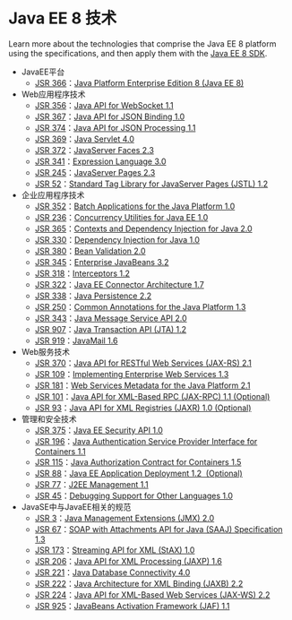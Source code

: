 # Java EE 8 技术

Learn more about the technologies that comprise the Java EE 8 platform using the specifications, and then apply them with the [Java EE 8 SDK](https://www.oracle.com/java/technologies/javaee-8-sdk-downloads.html).

+ JavaEE平台
    + [JSR 366](https://jcp.org/en/jsr/detail?id=366)：[Java Platform Enterprise Edition 8 (Java EE 8)](https://jcp.org/aboutJava/communityprocess/final/jsr366/index.html)
+ Web应用程序技术
    + [JSR 356](https://jcp.org/en/jsr/detail?id=356)：[Java API for WebSocket 1.1](https://jcp.org/aboutJava/communityprocess/mrel/jsr356/index.html)
    + [JSR 367](https://jcp.org/en/jsr/detail?id=367)：[Java API for JSON Binding 1.0](https://jcp.org/aboutJava/communityprocess/final/jsr367/index.html)
    + [JSR 374](https://jcp.org/en/jsr/detail?id=374)：[Java API for JSON Processing 1.1](https://jcp.org/aboutJava/communityprocess/final/jsr374/index.html)
    + [JSR 369](https://jcp.org/en/jsr/detail?id=369)：[Java Servlet 4.0](https://jcp.org/aboutJava/communityprocess/final/jsr369/index.html)
    + [JSR 372](https://jcp.org/en/jsr/detail?id=372)：[JavaServer Faces 2.3](https://jcp.org/aboutJava/communityprocess/final/jsr372/index.html)
    + [JSR 341](https://jcp.org/en/jsr/detail?id=341)：[Expression Language 3.0](https://jcp.org/aboutJava/communityprocess/final/jsr341/index.html)
    + [JSR 245](https://jcp.org/en/jsr/detail?id=245)：[JavaServer Pages 2.3](https://jcp.org/aboutJava/communityprocess/mrel/jsr245/index2.html)
    + [JSR 52](https://jcp.org/en/jsr/detail?id=52)：[Standard Tag Library for JavaServer Pages (JSTL) 1.2](https://jcp.org/aboutJava/communityprocess/mrel/jsr052/index2.html)
+ 企业应用程序技术
    + [JSR 352](https://jcp.org/en/jsr/detail?id=352)：[Batch Applications for the Java Platform 1.0](https://jcp.org/aboutJava/communityprocess/mrel/jsr352/index.html)
    + [JSR 236](https://jcp.org/en/jsr/detail?id=236)：[Concurrency Utilities for Java EE 1.0](https://jcp.org/aboutJava/communityprocess/final/jsr236/index.html)
    + [JSR 365](https://jcp.org/en/jsr/detail?id=365)：[Contexts and Dependency Injection for Java 2.0](https://jcp.org/aboutJava/communityprocess/final/jsr365/index.html)
    + [JSR 330](https://jcp.org/en/jsr/detail?id=330)：[Dependency Injection for Java 1.0](https://jcp.org/aboutJava/communityprocess/final/jsr330/index.html)
    + [JSR 380](https://jcp.org/en/jsr/detail?id=380)：[Bean Validation 2.0](https://jcp.org/aboutJava/communityprocess/final/jsr380/index.html)
    + [JSR 345](https://jcp.org/en/jsr/detail?id=345)：[Enterprise JavaBeans 3.2](https://jcp.org/aboutJava/communityprocess/final/jsr345/index.html)
    + [JSR 318](https://jcp.org/en/jsr/detail?id=318)：[Interceptors 1.2](https://jcp.org/aboutJava/communityprocess/mrel/jsr318/index3.html)
    + [JSR 322](https://jcp.org/en/jsr/detail?id=322)：[Java EE Connector Architecture 1.7](https://jcp.org/aboutJava/communityprocess/mrel/jsr322/index.html)
    + [JSR 338](https://jcp.org/en/jsr/detail?id=338)：[Java Persistence 2.2](https://jcp.org/aboutJava/communityprocess/mrel/jsr338/index.html)
    + [JSR 250](https://jcp.org/en/jsr/detail?id=250)：[Common Annotations for the Java Platform 1.3](https://jcp.org/aboutJava/communityprocess/mrel/jsr250/index3.html)
    + [JSR 343](https://jcp.org/en/jsr/detail?id=343)：[Java Message Service API 2.0](https://jcp.org/aboutJava/communityprocess/mrel/jsr343/index.html)
    + [JSR 907](https://jcp.org/en/jsr/detail?id=907)：[Java Transaction API (JTA) 1.2](https://jcp.org/aboutJava/communityprocess/mrel/jsr907/index3.html)
    + [JSR 919](https://jcp.org/en/jsr/detail?id=919)：[JavaMail 1.6](https://jcp.org/aboutJava/communityprocess/mrel/jsr919/index3.html)
+ Web服务技术
    + [JSR 370](https://jcp.org/en/jsr/detail?id=370)：[Java API for RESTful Web Services (JAX-RS) 2.1](https://jcp.org/aboutJava/communityprocess/final/jsr370/index.html)
    + [JSR 109](https://jcp.org/en/jsr/detail?id=109)：[Implementing Enterprise Web Services 1.3](https://jcp.org/aboutJava/communityprocess/mrel/jsr109/index3.html)
    + [JSR 181](https://jcp.org/en/jsr/detail?id=181)：[Web Services Metadata for the Java Platform 2.1](https://jcp.org/aboutJava/communityprocess/mrel/jsr181/index2.html)
    + [JSR 101](https://jcp.org/en/jsr/detail?id=101)：[Java API for XML-Based RPC (JAX-RPC) 1.1 (Optional)](https://jcp.org/aboutJava/communityprocess/final/jsr101/index2.html)
    + [JSR 93](https://jcp.org/en/jsr/detail?id=93)：[Java API for XML Registries (JAXR) 1.0 (Optional)](https://jcp.org/aboutJava/communityprocess/final/jsr093/index.html)
+ 管理和安全技术
    + [JSR 375](https://jcp.org/en/jsr/detail?id=375)：[Java EE Security API 1.0](https://jcp.org/aboutJava/communityprocess/final/jsr375/index.html)
    + [JSR 196](https://jcp.org/en/jsr/detail?id=196)：[Java Authentication Service Provider Interface for Containers 1.1](https://jcp.org/aboutJava/communityprocess/mrel/jsr196/index2.html)
    + [JSR 115](https://jcp.org/en/jsr/detail?id=115)：[Java Authorization Contract for Containers 1.5](https://jcp.org/aboutJava/communityprocess/mrel/jsr115/index3.html)
    + [JSR 88](https://jcp.org/en/jsr/detail?id=88)：[Java EE Application Deployment 1.2  (Optional)](https://jcp.org/aboutJava/communityprocess/mrel/jsr088/index.html)
    + [JSR 77](https://jcp.org/en/jsr/detail?id=77)：[J2EE Management 1.1](https://jcp.org/aboutJava/communityprocess/mrel/jsr077/index.html)
    + [JSR 45](https://jcp.org/en/jsr/detail?id=45)：[Debugging Support for Other Languages 1.0](https://jcp.org/aboutJava/communityprocess/final/jsr045/index.html)
+ JavaSE中与JavaEE相关的规范
    + [JSR 3](https://jcp.org/en/jsr/detail?id=3)：[Java Management Extensions (JMX) 2.0](https://jcp.org/aboutJava/communityprocess/mrel/jsr003/index4.html)
    + [JSR 67](https://jcp.org/en/jsr/detail?id=67)：[SOAP with Attachments API for Java (SAAJ) Specification 1.3](https://jcp.org/aboutJava/communityprocess/mrel/jsr067/index4.html)
    + [JSR 173](https://jcp.org/en/jsr/detail?id=173)：[Streaming API for XML (StAX) 1.0](https://jcp.org/aboutJava/communityprocess/mrel/jsr173/index.html)
    + [JSR 206](https://jcp.org/en/jsr/detail?id=206)：[Java API for XML Processing (JAXP) 1.6](https://jcp.org/aboutJava/communityprocess/mrel/jsr206/index3.html)
    + [JSR 221](https://jcp.org/en/jsr/detail?id=221)：[Java Database Connectivity 4.0](https://jcp.org/aboutJava/communityprocess/mrel/jsr221/index3.html)
    + [JSR 222](https://jcp.org/en/jsr/detail?id=222)：[Java Architecture for XML Binding (JAXB) 2.2](https://jcp.org/aboutJava/communityprocess/mrel/jsr222/index3.html)
    + [JSR 224](https://jcp.org/en/jsr/detail?id=224)：[Java API for XML-Based Web Services (JAX-WS) 2.2](https://jcp.org/aboutJava/communityprocess/mrel/jsr224/index5.html)
    + [JSR 925](https://jcp.org/en/jsr/detail?id=925)：[JavaBeans Activation Framework (JAF) 1.1](https://jcp.org/aboutJava/communityprocess/mrel/jsr925/index2.html)




